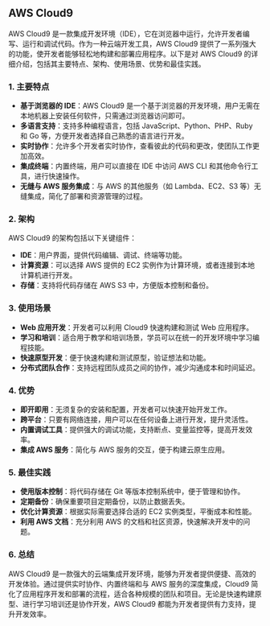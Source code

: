 ## AWS Cloud9

AWS Cloud9 是一款集成开发环境（IDE），它在浏览器中运行，允许开发者编写、运行和调试代码。作为一种云端开发工具，AWS Cloud9 提供了一系列强大的功能，使开发者能够轻松地构建和部署应用程序。以下是对 AWS Cloud9 的详细介绍，包括其主要特点、架构、使用场景、优势和最佳实践。

### 1. **主要特点**
- **基于浏览器的 IDE**：AWS Cloud9 是一个基于浏览器的开发环境，用户无需在本地机器上安装任何软件，只需通过浏览器访问即可。
- **多语言支持**：支持多种编程语言，包括 JavaScript、Python、PHP、Ruby 和 Go 等，方便开发者选择自己熟悉的语言进行开发。
- **实时协作**：允许多个开发者实时协作，查看彼此的代码和更改，使团队工作更加高效。
- **集成终端**：内置终端，用户可以直接在 IDE 中访问 AWS CLI 和其他命令行工具，进行快速操作。
- **无缝与 AWS 服务集成**：与 AWS 的其他服务（如 Lambda、EC2、S3 等）无缝集成，简化了部署和资源管理的过程。

### 2. **架构**
AWS Cloud9 的架构包括以下关键组件：
- **IDE**：用户界面，提供代码编辑、调试、终端等功能。
- **计算资源**：可以选择 AWS 提供的 EC2 实例作为计算环境，或者连接到本地计算机进行开发。
- **存储**：支持将代码存储在 AWS S3 中，方便版本控制和备份。

### 3. **使用场景**
- **Web 应用开发**：开发者可以利用 Cloud9 快速构建和测试 Web 应用程序。
- **学习和培训**：适合用于教学和培训场景，学员可以在统一的开发环境中学习编程技能。
- **快速原型开发**：便于快速构建和测试原型，验证想法和功能。
- **分布式团队合作**：支持远程团队成员之间的协作，减少沟通成本和时间延迟。

### 4. **优势**
- **即开即用**：无须复杂的安装和配置，开发者可以快速开始开发工作。
- **跨平台**：只要有网络连接，用户可以在任何设备上进行开发，提升灵活性。
- **内置调试工具**：提供强大的调试功能，支持断点、变量监控等，提高开发效率。
- **集成 AWS 服务**：简化与 AWS 服务的交互，便于构建云原生应用。

### 5. **最佳实践**
- **使用版本控制**：将代码存储在 Git 等版本控制系统中，便于管理和协作。
- **定期备份**：确保重要项目定期备份，以防止数据丢失。
- **优化计算资源**：根据实际需要选择合适的 EC2 实例类型，平衡成本和性能。
- **利用 AWS 文档**：充分利用 AWS 的文档和社区资源，快速解决开发中的问题。

### 6. **总结**
AWS Cloud9 是一款强大的云端集成开发环境，能够为开发者提供便捷、高效的开发体验。通过提供实时协作、内置终端和与 AWS 服务的深度集成，Cloud9 简化了应用程序开发和部署的流程，适合各种规模的团队和项目。无论是快速构建原型、进行学习培训还是协作开发，AWS Cloud9 都能为开发者提供有力支持，提升开发效率。